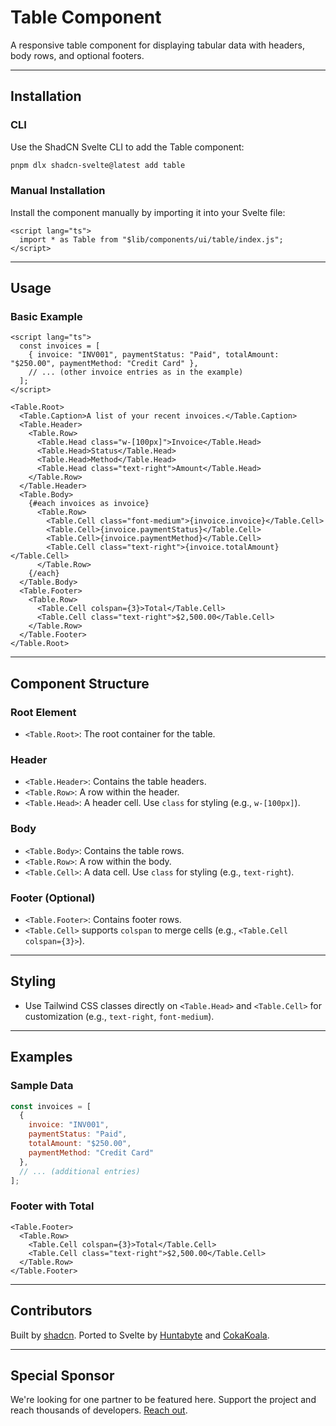 

# Table Component

A responsive table component for displaying tabular data with headers, body rows, and optional footers.

---

## Installation

### CLI
Use the ShadCN Svelte CLI to add the Table component:

```bash
pnpm dlx shadcn-svelte@latest add table
```

### Manual Installation
Install the component manually by importing it into your Svelte file:

```svelte
<script lang="ts">
  import * as Table from "$lib/components/ui/table/index.js";
</script>
```

---

## Usage

### Basic Example
```svelte
<script lang="ts">
  const invoices = [
    { invoice: "INV001", paymentStatus: "Paid", totalAmount: "$250.00", paymentMethod: "Credit Card" },
    // ... (other invoice entries as in the example)
  ];
</script>

<Table.Root>
  <Table.Caption>A list of your recent invoices.</Table.Caption>
  <Table.Header>
    <Table.Row>
      <Table.Head class="w-[100px]">Invoice</Table.Head>
      <Table.Head>Status</Table.Head>
      <Table.Head>Method</Table.Head>
      <Table.Head class="text-right">Amount</Table.Head>
    </Table.Row>
  </Table.Header>
  <Table.Body>
    {#each invoices as invoice}
      <Table.Row>
        <Table.Cell class="font-medium">{invoice.invoice}</Table.Cell>
        <Table.Cell>{invoice.paymentStatus}</Table.Cell>
        <Table.Cell>{invoice.paymentMethod}</Table.Cell>
        <Table.Cell class="text-right">{invoice.totalAmount}</Table.Cell>
      </Table.Row>
    {/each}
  </Table.Body>
  <Table.Footer>
    <Table.Row>
      <Table.Cell colspan={3}>Total</Table.Cell>
      <Table.Cell class="text-right">$2,500.00</Table.Cell>
    </Table.Row>
  </Table.Footer>
</Table.Root>
```

---

## Component Structure

### Root Element
- `<Table.Root>`: The root container for the table.

### Header
- `<Table.Header>`: Contains the table headers.
- `<Table.Row>`: A row within the header.
- `<Table.Head>`: A header cell. Use `class` for styling (e.g., `w-[100px]`).

### Body
- `<Table.Body>`: Contains the table rows.
- `<Table.Row>`: A row within the body.
- `<Table.Cell>`: A data cell. Use `class` for styling (e.g., `text-right`).

### Footer (Optional)
- `<Table.Footer>`: Contains footer rows.
- `<Table.Cell>` supports `colspan` to merge cells (e.g., `<Table.Cell colspan={3}>`).

---

## Styling
- Use Tailwind CSS classes directly on `<Table.Head>` and `<Table.Cell>` for customization (e.g., `text-right`, `font-medium`).

---

## Examples

### Sample Data
```javascript
const invoices = [
  {
    invoice: "INV001",
    paymentStatus: "Paid",
    totalAmount: "$250.00",
    paymentMethod: "Credit Card"
  },
  // ... (additional entries)
];
```

### Footer with Total
```svelte
<Table.Footer>
  <Table.Row>
    <Table.Cell colspan={3}>Total</Table.Cell>
    <Table.Cell class="text-right">$2,500.00</Table.Cell>
  </Table.Row>
</Table.Footer>
```

---

## Contributors
Built by [shadcn](https://shadcn.com). Ported to Svelte by [Huntabyte](https://github.com/Huntabyte) and [CokaKoala](https://github.com/CokaKoala).

---

## Special Sponsor
We're looking for one partner to be featured here. Support the project and reach thousands of developers. [Reach out](https://shadcn.com/contact).